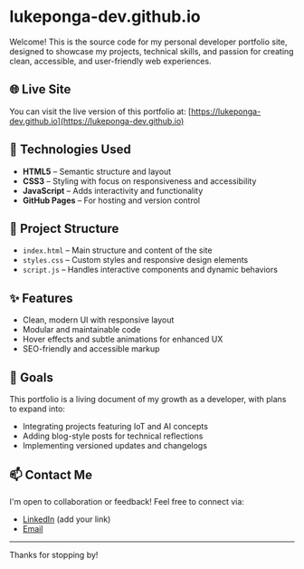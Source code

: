 # lukeponga-dev.github.io

Welcome! This is the source code for my personal developer portfolio site, designed to showcase my projects, technical skills, and passion for creating clean, accessible, and user-friendly web experiences.

## 🌐 Live Site
You can visit the live version of this portfolio at: [https://lukeponga-dev.github.io](https://lukeponga-dev.github.io)

## 🔧 Technologies Used
- **HTML5** – Semantic structure and layout
- **CSS3** – Styling with focus on responsiveness and accessibility
- **JavaScript** – Adds interactivity and functionality
- **GitHub Pages** – For hosting and version control

## 📁 Project Structure
- `index.html` – Main structure and content of the site
- `styles.css` – Custom styles and responsive design elements
- `script.js` – Handles interactive components and dynamic behaviors

## ✨ Features
- Clean, modern UI with responsive layout
- Modular and maintainable code
- Hover effects and subtle animations for enhanced UX
- SEO-friendly and accessible markup

## 🚀 Goals
This portfolio is a living document of my growth as a developer, with plans to expand into:
- Integrating projects featuring IoT and AI concepts
- Adding blog-style posts for technical reflections
- Implementing versioned updates and changelogs

## 📫 Contact Me
I'm open to collaboration or feedback! Feel free to connect via:
- [LinkedIn](#) (add your link)
- [Email](mailto:your.email@example.com)

---

Thanks for stopping by!
